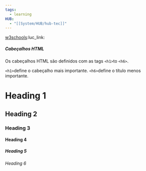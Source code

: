 ```yaml
---
tags:
  - learning
HUB:
  - "[[System/HUB/hub-tec]]"
---
```

[w3schools](https://www.w3schools.com/html/html_headings.asp):luc_link:


##### Cabeçalhos HTML

Os cabeçalhos HTML são definidos com as tags `<h1>`to `<h6>`.

`<h1>`define o cabeçalho mais importante. `<h6>`define o título menos importante.

<h1>Heading 1</h1>  
<h2>Heading 2</h2>  
<h3>Heading 3</h3>  
<h4>Heading 4</h4>  
<h5>Heading 5</h5>  
<h6>Heading 6</h6>


